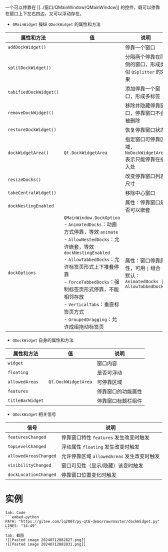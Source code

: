 一个可以停靠在 [[../窗口/QMainWindow/QMainWindow]] 的控件，既可以停靠在窗口上下左右四边，又可以浮动存在。

* `QMainWidget` 操纵 `QDockWidget` 的属性和方法

| 属性和方法                  | 值                                                                                                                                                                                                                                                                              | 说明                                                               |
| ---------------------- | ------------------------------------------------------------------------------------------------------------------------------------------------------------------------------------------------------------------------------------------------------------------------------ | ---------------------------------------------------------------- |
| `addDockWidget()`      |                                                                                                                                                                                                                                                                                | 停靠一个窗口                                                           |
| `splitDockWidget()`    |                                                                                                                                                                                                                                                                                | 分隔两个停靠在同侧的窗口，形成类似 `QSplitter` 的效果                                |
| `tabifiedDockWidget()` |                                                                                                                                                                                                                                                                                | 添加停靠一个窗口，形成多标签                                                   |
| `removeDockWidget()`   |                                                                                                                                                                                                                                                                                | 移除并隐藏停靠窗口，停靠窗口不会被删除                                              |
| `restoreDockWidget()`  |                                                                                                                                                                                                                                                                                | 恢复停靠窗口状态                                                         |
| `dockWidgetArea()`     | `Qt.DockWidgetArea`                                                                                                                                                                                                                                                            | 指定窗口可停靠区域，`NoDockWidgetArea` 表示只能停靠在插入处                          |
| `resizeDocks()`        |                                                                                                                                                                                                                                                                                | 改变停靠窗口列表尺寸                                                       |
| `takeCentralWidget()`  |                                                                                                                                                                                                                                                                                | 移除中心窗口                                                           |
| `dockNestingEnabled`   |                                                                                                                                                                                                                                                                                | 属性：停靠窗口是否可以嵌套                                                    |
| `dockOptions`          | `QMainWindow.DockOption`<br />- `AnimatedDocks`：动画方式停靠，等效 `animate`<br />- `AllowNestedDocks`：允许嵌套，等效 `dockNestingEnabled`<br />- `AllowTabbedDocks`：允许标签页形式上下堆叠停靠<br />- `ForceTabbedDocks`：强制标签页形式停靠，不能相邻存放<br />- `VerticalTabs`：垂直标签页方式<br />- `GroupedDragging`：允许成组拖动标签页 | 属性：窗口停靠属性，可用 `\|` 组合<br />默认：`AnimatedDocks \| AllowTabbedDocks` |
* `QDockWidget` 自身的属性和方法

| 属性和方法            | 值                   | 说明        |
| ---------------- | ------------------- | --------- |
| `widget`         |                     | 窗口内容      |
| `floating`       |                     | 是否可浮动     |
| `allowedAreas`   | `Qt.DockWidgetArea` | 可停靠区域     |
| `features`       |                     | 停靠窗口的功能属性 |
| `titleBarWidget` |                     | 停靠窗口标题栏组件 |
* `QDockWidget` 相关信号

| 信号                    | 说明                            |
| --------------------- | ----------------------------- |
| `featuresChanged`     | 停靠窗口特性 `features` 发生改变时触发     |
| `topLevelChanged`     | 浮动属性 `floating` 发生改变时触发       |
| `allowedAreasChanged` | 允许停靠区域 `allowedAreas` 发生改变时触发 |
| `visibilityChanged`   | 窗口可见性（显示/隐藏）该变时触发             |
| `dockLocationChanged` | 停靠窗口位置变化时触发                   |
# 实例

````tabs
tab: Code
```embed-python
PATH: "https://gitee.com/lq2007/py-qt6-demo/raw/master/dockWidget.py"
LINES: "14-49"
```
tab: 截图
![[Pasted image 20240712082827.png]]
![[Pasted image 20240712082831.png]]
````


